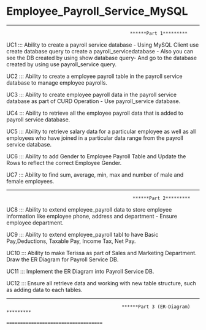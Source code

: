 # Employee_Payroll_Service_MySQL
---------------------------------------------
                                                 ******Part 1*********
UC1 ::: Ability to create a payroll service database - Using MySQL Client use create database query to create a payroll_servicedatabase - Also you can see the DB created by using show database query- And go to the database created by using use payroll_service query.

UC2 :::  Ability to create a employee payroll table in the payroll service database to manage employee payrolls.

UC3 ::: Ability to create employee payroll data in the payroll service database as part of CURD Operation - Use payroll_service database.

UC4 ::: Ability to retrieve all the employee payroll data that is added to payroll service database.

UC5 ::: Ability to retrieve salary data for a particular employee as well as all employees who have joined in a particular data range from the payroll service database.

UC6 ::: Ability to add Gender to Employee Payroll Table and Update the Rows to reflect the correct Employee Gender.

UC7 ::: Ability to find sum, average, min, max and number of male and female employees.

--------------------------------------------
                                                  ******Part 2*********

UC8 ::: Ability to extend employee_payroll data to store employee information like employee phone, address and department - Ensure employee department.

UC9 ::: Ability to extend employee_payroll tabl to have Basic Pay,Deductions, Taxable Pay, Income Tax, Net Pay.

UC10 ::: Ability to make Terissa as part of Sales and Marketing Department. Draw the ER Diagram for Payroll Service DB.

UC11 ::: Implement the ER Diagram into Payroll Service DB.

UC12 ::: Ensure all retrieve data and working with new table structure, such as adding data to each tables.

---------------------------------------------------------------------------------------------------------------------------------------------
                                              ******Part 3 (ER-Diagram) *********
                                              ===================================
